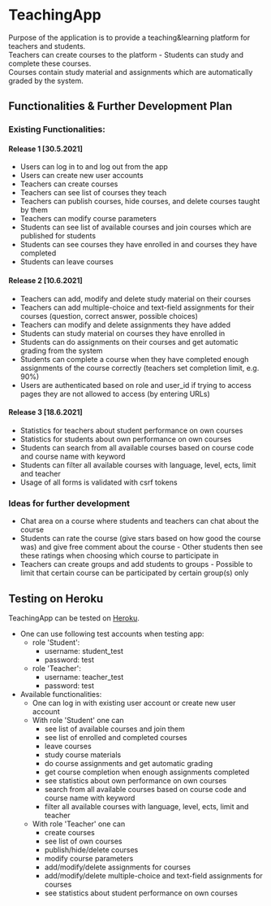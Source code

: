 # TeachingApp

Purpose of the application is to provide a teaching&learning platform for teachers and students.  
Teachers can create courses to the platform - Students can study and complete these courses.  
Courses contain study material and assignments which are automatically graded by the system.  

## Functionalities & Further Development Plan

### Existing Functionalities:

#### Release 1 [30.5.2021]
- Users can log in to and log out from the app
- Users can create new user accounts
- Teachers can create courses
- Teachers can see list of courses they teach
- Teachers can publish courses, hide courses, and delete courses taught by them
- Teachers can modify course parameters
- Students can see list of available courses and join courses which are published for students
- Students can see courses they have enrolled in and courses they have completed
- Students can leave courses

#### Release 2 [10.6.2021]
- Teachers can add, modify and delete study material on their courses
- Teachers can add multiple-choice and text-field assignments for their courses (question, correct answer, possible choices)
- Teachers can modify and delete assignments they have added
- Students can study material on courses they have enrolled in
- Students can do assignments on their courses and get automatic grading from the system
- Students can complete a course when they have completed enough assignments of the course correctly (teachers set completion limit, e.g. 90%)
- Users are authenticated based on role and user_id if trying to access pages they are not allowed to access (by entering URLs)

#### Release 3 [18.6.2021]
- Statistics for teachers about student performance on own courses
- Statistics for students about own performance on own courses
- Students can search from all available courses based on course code and course name with keyword
- Students can filter all available courses with language, level, ects, limit and teacher
- Usage of all forms is validated with csrf tokens

### Ideas for further development
- Chat area on a course where students and teachers can chat about the course
- Students can rate the course (give stars based on how good the course was) and give free comment about the course - Other students then see these ratings when choosing which course to participate in
- Teachers can create groups and add students to groups - Possible to limit that certain course can be participated by certain group(s) only

## Testing on Heroku

TeachingApp can be tested on [Heroku](https://teaching-app-henkkah.herokuapp.com/).
- One can use following test accounts when testing app:
    - role 'Student':
        - username: student_test
        - password: test
    - role 'Teacher':
        - username: teacher_test
        - password: test
- Available functionalities:
    - One can log in with existing user account or create new user account
    - With role 'Student' one can
        - see list of available courses and join them
        - see list of enrolled and completed courses
        - leave courses
        - study course materials
        - do course assignments and get automatic grading
        - get course completion when enough assignments completed
        - see statistics about own performance on own courses
        - search from all available courses based on course code and course name with keyword
        - filter all available courses with language, level, ects, limit and teacher
    - With role 'Teacher' one can
        - create courses
        - see list of own courses
        - publish/hide/delete courses
        - modify course parameters
        - add/modify/delete assignments for courses
        - add/modify/delete multiple-choice and text-field assignments for courses
        - see statistics about student performance on own courses




